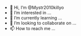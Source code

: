 - 👋 Hi, I’m @Mystr2010killyo
- 👀 I’m interested in ...
- 🌱 I’m currently learning ...
- 💞️ I’m looking to collaborate on ...
- 📫 How to reach me ...

<!---
Mystr2010killyo/Mystr2010killyo is a ✨ special ✨ repository because its `README.md` (this file) appears on your GitHub profile.
You can click the Preview link to take a look at your changes.
--->
